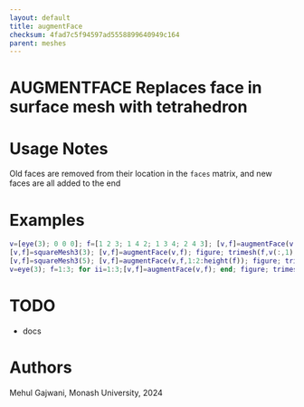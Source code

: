```yaml
---
layout: default
title: augmentFace
checksum: 4fad7c5f94597ad5558899640949c164
parent: meshes
---
```



 
# AUGMENTFACE Replaces face in surface mesh with tetrahedron
 
# Usage Notes

Old faces are removed from their location in the `faces` matrix, and new faces are all added to the end

 
# Examples
```matlab
v=[eye(3); 0 0 0]; f=[1 2 3; 1 4 2; 1 3 4; 2 4 3]; [v,f]=augmentFace(v,f);
[v,f]=squareMesh3(3); [v,f]=augmentFace(v,f); figure; trimesh(f,v(:,1),v(:,2),v(:,3)); axis equal
[v,f]=squareMesh3(5); [v,f]=augmentFace(v,f,1:2:height(f)); figure; trimesh(f,v(:,1),v(:,2),v(:,3)); axis equal
v=eye(3); f=1:3; for ii=1:3;[v,f]=augmentFace(v,f); end; figure; trimesh(f,v(:,1),v(:,2),v(:,3)); axis equal
```
 
# TODO
-  docs 
 
# Authors

Mehul Gajwani, Monash University, 2024

